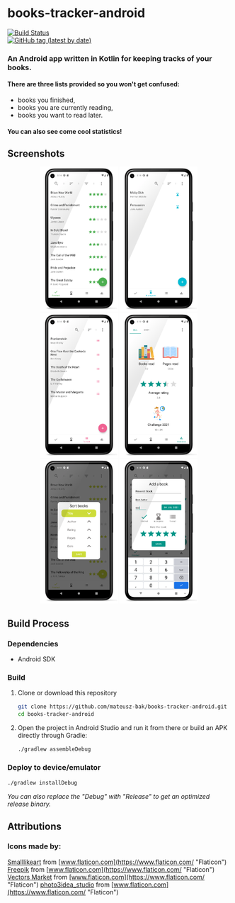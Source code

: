 # books-tracker-android   
[![Build Status](https://git-drone.mateusz.ovh/api/badges/mateusz-bak/books-tracker-android/status.svg)](https://git-drone.mateusz.ovh/mateusz-bak/books-tracker-android)  
[![GitHub tag (latest by date)](https://img.shields.io/github/v/tag/mateusz-bak/books-tracker-android?label=latest%20version)](https://github.com/mateusz-bak/books-tracker-android/releases/latest)

### An Android app written in Kotlin for keeping tracks of your books.  
#### There are three lists provided so you won't get confused:  
- books you finished,  
- books you are currently reading,  
- books you want to read later.
#### You can also see come cool statistics!  
  
## Screenshots  
<p align='center'>  
 <img src='doc/images/screenshot-finished.png' width='35%'/>  
 <img src='doc/images/screenshot-in-progress.png' width='35%'/>  
  
 <img src='doc/images/screenshot-to-read.png' width='35%'/>  
 <img src='doc/images/screenshot-statistics.png' width='35%'/>
 
 <img src='doc/images/screenshot-sort-books.png' width='35%'/>  
 <img src='doc/images/screenshot-add-book.png' width='35%'/>
</p>  


## Build Process

### Dependencies

- Android SDK

### Build

1. Clone or download this repository

   ```sh
   git clone https://github.com/mateusz-bak/books-tracker-android.git
   cd books-tracker-android
   ```

2. Open the project in Android Studio and run it from there or build an APK directly through Gradle:

   ```sh
   ./gradlew assembleDebug
   ```

### Deploy to device/emulator

   ```sh
   ./gradlew installDebug
   ```

*You can also replace the "Debug" with "Release" to get an optimized release binary.*
  
## Attributions
### Icons made by:
[Smalllikeart](https://www.flaticon.com/authors/smalllikeart "Smalllikeart") from [www.flaticon.com](https://www.flaticon.com/ "Flaticon")
[Freepik](https://www.freepik.com "Freepik") from [www.flaticon.com](https://www.flaticon.com/ "Flaticon")
[Vectors Market](https://www.flaticon.com/authors/vectors-market "Vectors Market") from [www.flaticon.com](https://www.flaticon.com/ "Flaticon")
[photo3idea_studio](https://www.flaticon.com/authors/photo3idea-studio "photo3idea_studio") from [www.flaticon.com](https://www.flaticon.com/ "Flaticon")
